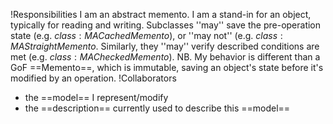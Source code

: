 !Responsibilities
I am an abstract memento. I am a stand-in for an object, typically for reading and writing. Subclasses ''may'' save the pre-operation state (e.g. ${class:MACachedMemento}$), or ''may not'' (e.g. ${class:MAStraightMemento}$. Similarly, they ''may'' verify described conditions are met (e.g. ${class:MACheckedMemento}$). NB. My behavior is different than a GoF ==Memento==, which is immutable, saving an object's state before it's modified by an operation.
!Collaborators
- the ==model== I represent/modify
- the ==description== currently used to describe this ==model==